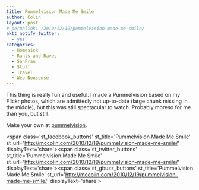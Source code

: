 ```yaml
---
title: Pummelvision Made Me Smile
author: Colin
layout: post
# permalink: /2010/12/19/pummelvision-made-me-smile/
aktt_notify_twitter:
  - yes
categories:
  - Homesick
  - Rants and Raves
  - SanFran
  - Stuff
  - Travel
  - Web Nonsense
---
```

This thing is really fun and useful. I made a Pummelvision based on my Flickr photos, which are admittedly not up-to-date (large chunk missing in the middle), but this was still spectacular to watch. Probably moreso for me than you, but still.



Make your own at [pummelvision][1].

<span class='st\_facebook\_buttons' st\_title='Pummelvision Made Me Smile' st\_url='http://mccolin.com/2010/12/19/pummelvision-made-me-smile/' displayText='share'></span><span class='st\_twitter\_buttons' st\_title='Pummelvision Made Me Smile' st\_url='http://mccolin.com/2010/12/19/pummelvision-made-me-smile/' displayText='share'></span><span class='st\_gbuzz\_buttons' st\_title='Pummelvision Made Me Smile' st\_url='http://mccolin.com/2010/12/19/pummelvision-made-me-smile/' displayText='share'></span>

 [1]: http://pummelvision.com/